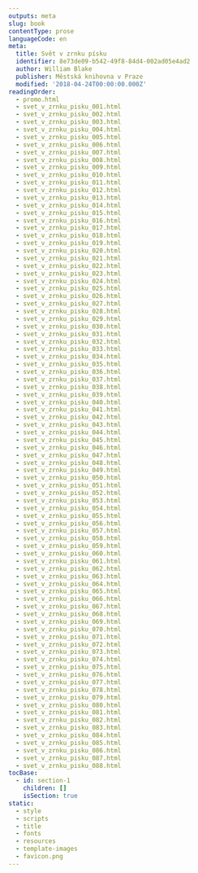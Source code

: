 ```yaml
---
outputs: meta
slug: book
contentType: prose
languageCode: en
meta:
  title: Svět v zrnku písku
  identifier: 8e73de09-b542-49f8-84d4-002ad05e4ad2
  author: William Blake
  publisher: Městská knihovna v Praze
  modified: '2018-04-24T00:00:00.000Z'
readingOrder:
  - promo.html
  - svet_v_zrnku_pisku_001.html
  - svet_v_zrnku_pisku_002.html
  - svet_v_zrnku_pisku_003.html
  - svet_v_zrnku_pisku_004.html
  - svet_v_zrnku_pisku_005.html
  - svet_v_zrnku_pisku_006.html
  - svet_v_zrnku_pisku_007.html
  - svet_v_zrnku_pisku_008.html
  - svet_v_zrnku_pisku_009.html
  - svet_v_zrnku_pisku_010.html
  - svet_v_zrnku_pisku_011.html
  - svet_v_zrnku_pisku_012.html
  - svet_v_zrnku_pisku_013.html
  - svet_v_zrnku_pisku_014.html
  - svet_v_zrnku_pisku_015.html
  - svet_v_zrnku_pisku_016.html
  - svet_v_zrnku_pisku_017.html
  - svet_v_zrnku_pisku_018.html
  - svet_v_zrnku_pisku_019.html
  - svet_v_zrnku_pisku_020.html
  - svet_v_zrnku_pisku_021.html
  - svet_v_zrnku_pisku_022.html
  - svet_v_zrnku_pisku_023.html
  - svet_v_zrnku_pisku_024.html
  - svet_v_zrnku_pisku_025.html
  - svet_v_zrnku_pisku_026.html
  - svet_v_zrnku_pisku_027.html
  - svet_v_zrnku_pisku_028.html
  - svet_v_zrnku_pisku_029.html
  - svet_v_zrnku_pisku_030.html
  - svet_v_zrnku_pisku_031.html
  - svet_v_zrnku_pisku_032.html
  - svet_v_zrnku_pisku_033.html
  - svet_v_zrnku_pisku_034.html
  - svet_v_zrnku_pisku_035.html
  - svet_v_zrnku_pisku_036.html
  - svet_v_zrnku_pisku_037.html
  - svet_v_zrnku_pisku_038.html
  - svet_v_zrnku_pisku_039.html
  - svet_v_zrnku_pisku_040.html
  - svet_v_zrnku_pisku_041.html
  - svet_v_zrnku_pisku_042.html
  - svet_v_zrnku_pisku_043.html
  - svet_v_zrnku_pisku_044.html
  - svet_v_zrnku_pisku_045.html
  - svet_v_zrnku_pisku_046.html
  - svet_v_zrnku_pisku_047.html
  - svet_v_zrnku_pisku_048.html
  - svet_v_zrnku_pisku_049.html
  - svet_v_zrnku_pisku_050.html
  - svet_v_zrnku_pisku_051.html
  - svet_v_zrnku_pisku_052.html
  - svet_v_zrnku_pisku_053.html
  - svet_v_zrnku_pisku_054.html
  - svet_v_zrnku_pisku_055.html
  - svet_v_zrnku_pisku_056.html
  - svet_v_zrnku_pisku_057.html
  - svet_v_zrnku_pisku_058.html
  - svet_v_zrnku_pisku_059.html
  - svet_v_zrnku_pisku_060.html
  - svet_v_zrnku_pisku_061.html
  - svet_v_zrnku_pisku_062.html
  - svet_v_zrnku_pisku_063.html
  - svet_v_zrnku_pisku_064.html
  - svet_v_zrnku_pisku_065.html
  - svet_v_zrnku_pisku_066.html
  - svet_v_zrnku_pisku_067.html
  - svet_v_zrnku_pisku_068.html
  - svet_v_zrnku_pisku_069.html
  - svet_v_zrnku_pisku_070.html
  - svet_v_zrnku_pisku_071.html
  - svet_v_zrnku_pisku_072.html
  - svet_v_zrnku_pisku_073.html
  - svet_v_zrnku_pisku_074.html
  - svet_v_zrnku_pisku_075.html
  - svet_v_zrnku_pisku_076.html
  - svet_v_zrnku_pisku_077.html
  - svet_v_zrnku_pisku_078.html
  - svet_v_zrnku_pisku_079.html
  - svet_v_zrnku_pisku_080.html
  - svet_v_zrnku_pisku_081.html
  - svet_v_zrnku_pisku_082.html
  - svet_v_zrnku_pisku_083.html
  - svet_v_zrnku_pisku_084.html
  - svet_v_zrnku_pisku_085.html
  - svet_v_zrnku_pisku_086.html
  - svet_v_zrnku_pisku_087.html
  - svet_v_zrnku_pisku_088.html
tocBase:
  - id: section-1
    children: []
    isSection: true
static:
  - style
  - scripts
  - title
  - fonts
  - resources
  - template-images
  - favicon.png
---
```

